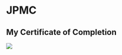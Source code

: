 # JPMC
## My Certificate of Completion 

![](https://github.com/cdrsonu/JPMorgan-Chase-Virtual-Internship/blob/master/ScreenShootr.png)

